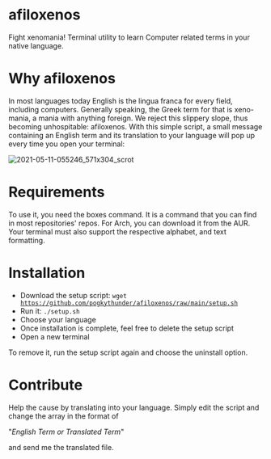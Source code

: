 # afiloxenos
Fight xenomania! Terminal utility to learn Computer related terms in your native language.

# Why afiloxenos
In most languages today English is the lingua franca for every field, including computers. Generally speaking, the Greek term for that is xeno-mania, a mania with anything foreign. We reject this slippery slope, thus becoming unhospitable: afiloxenos. With this simple script, a small message 
containing an English term and its translation to your language will pop up every time you open your terminal:

![2021-05-11-055246_571x304_scrot](https://user-images.githubusercontent.com/82233102/117738126-d6d9e580-b1ea-11eb-9635-7629e2f0cf48.png)

# Requirements
To use it, you need the boxes command. It is a command that you can find in most repositories' repos. For Arch, you can download it from the AUR.
Your terminal must also support the respective alphabet, and text formatting.

# Installation
* Download the setup script: <code>wget https://github.com/pogkythunder/afiloxenos/raw/main/setup.sh</code>
* Run it: <code>./setup.sh</code>
* Choose your language
* Once installation is complete, feel free to delete the setup script
* Open a new terminal

To remove it, run the setup script again and choose the uninstall option.

# Contribute
Help the cause by translating into your language. Simply edit the script and change the array in the format of

"*English Term or Translated Term*"

and send me the translated file.
